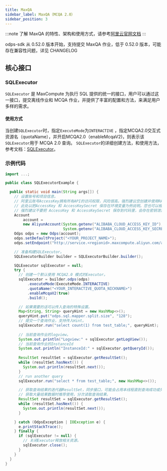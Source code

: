 ```yaml
---
title: MaxQA
sidebar_label: MaxQA（MCQA 2.0）
sidebar_position: 3
---
```


:::note
了解 MaxQA
的特性、架构和使用方式，请参考[阿里云官网文档](https://help.aliyun.com/zh/maxcompute/user-guide/maxcompute-query-acceleration2-0)
:::

odps-sdk 从 0.52.0 版本开始，支持提交 MaxQA 作业，低于 0.52.0 版本，可能存在兼容性问题，详见 CHANGELOG

## 核心接口

### SQLExecutor

`SQLExecutor` 是 MaxCompute 为执行 SQL 提供的统一的接口，用户可以通过这一接口，提交离线作业和 MCQA
作业，并提供了丰富的配置和方法，来满足用户多样的需求。

#### 使用方式

当创建`SQLExecutor`时，指定`ExecuteMode`为`INTERACTIVE`
，指定MCQA2.0交互式资源名（quotaName），并开启MCQA2.0（enableMcqaV2)，则表示该`SQLExecutor`用于 MCQA 2.0
查询。
`SQLExecutor`的详细创建方法，和使用方法，参考文档：[SQLExecutor](../../api-reference/SQLExecutor.md)。

### 示例代码

```java
import ...;

public class SQLExecutorExample {

  public static void main(String args[]) {
    // 设置账号和项目信息。
    // 阿里云账号AccessKey拥有所有API的访问权限，风险很高。强烈建议您创建并使用RAM用户进行API访问或日常运维，请登录RAM控制台创建RAM用户
    // 此处以把AccessKey 和 AccessKeySecret 保存在环境变量为例说明。您也可以根据业务需要，保存到配置文件里
    // 强烈建议不要把 AccessKey 和 AccessKeySecret 保存到代码里，会存在密钥泄漏风险
    Account
        account =
        new AliyunAccount(System.getenv("ALIBABA_CLOUD_ACCESS_KEY_ID"),
                          System.getenv("ALIBABA_CLOUD_ACCESS_KEY_SECRET"));
    Odps odps = new Odps(account);
    odps.setDefaultProject("<YOUR_PROJECT_NAME>");
    odps.setEndpoint("http://service.<regionid>.maxcompute.aliyun.com/api");

    // 准备构建SQLExecutor。
    SQLExecutorBuilder builder = SQLExecutorBuilder.builder();

    SQLExecutor sqlExecutor = null;
    try {
      // 创建一个默认使用 MCQA2.0 模式的Executor。
      sqlExecutor = builder.odps(odps)
          .executeMode(ExecuteMode.INTERACTIVE)
          .quotaName("<YOUR_INTERACTIVE_QUOTA_NICKNAME>")
          .enableMcqaV2(true)
          .build();

      // 如果需要的话可以传入查询的特殊设置。
      Map<String, String> queryHint = new HashMap<>();
      queryHint.put("odps.sql.mapper.split.size", "128");
      // 提交一个查询作业，支持传入Hint。
      sqlExecutor.run("select count(1) from test_table;", queryHint);
      
      // 当前查询作业的logview。
      System.out.println("Logview:" + sqlExecutor.getLogView());
      // 当前查询作业的InstanceId
      System.out.println("InstanceId:" + sqlExecutor.getQueryId());
      
      ResultSet resultSet = sqlExecutor.getResultSet();
      while (resultSet.hasNext()) {
        System.out.println(resultSet.next());
      }
      // run another query
      sqlExecutor.run("select * from test_table;", new HashMap<>());

      // 获取查询结果的迭代器ResultSet，同步接口，可能会占用本线程直到查询成功或失败。
      // 获取大量结果数据时推荐使用，分次读取查询结果。
      ResultSet resultSet = sqlExecutor.getResultSet();
      while (resultSet.hasNext()) {
        System.out.println(resultSet.next());
      }

    } catch (OdpsException | IOException e) {
      e.printStackTrace();
    } finally {
      if (sqlExecutor != null) {
        // 关闭Executor释放相关资源。
        sqlExecutor.close();
      }
    }
  }
}
```